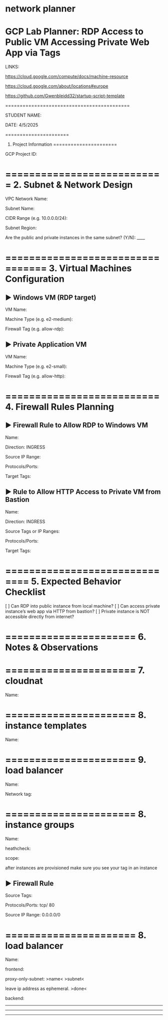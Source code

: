 network planner
===========================================
  GCP Lab Planner: RDP Access to Public VM
  Accessing Private Web App via Tags
===========================================

LINKS:

https://cloud.google.com/compute/docs/machine-resource

https://cloud.google.com/about/locations#europe

https://github.com/Gwenbleidd32/startup-script-template


===========================================

STUDENT NAME: 

DATE: 4/5/2025

======================
 1. Project Information
======================

GCP Project ID: 


===========================
 2. Subnet & Network Design
===========================

VPC Network Name: 

Subnet Name: 

CIDR Range (e.g. 10.0.0.0/24): 

Subnet Region: 

Are the public and private instances in the same subnet? (Y/N): ____


=================================
 3. Virtual Machines Configuration
=================================


▶ Windows VM (RDP target)
---------------------------------

VM Name: 

Machine Type (e.g. e2-medium): 

Firewall Tag (e.g. allow-rdp): 


▶ Private Application VM
---------------------

VM Name: 

Machine Type (e.g. e2-small): 

Firewall Tag (e.g. allow-http):


==========================
 4. Firewall Rules Planning
==========================


▶ Firewall Rule to Allow RDP to Windows VM
---------------------------------

Name: 

Direction: INGRESS

Source IP Range:

Protocols/Ports:

Target Tags: 


▶ Rule to Allow HTTP Access to Private VM from Bastion
-------------------------------------------------------

Name: 

Direction: INGRESS

Source Tags or IP Ranges: 

Protocols/Ports: 

Target Tags: 


==============================
 5. Expected Behavior Checklist
==============================

[ ] Can RDP into public instance from local machine?
[ ] Can access private instance’s web app via HTTP from bastion?
[ ] Private instance is NOT accessible directly from internet?

======================
 6. Notes & Observations
======================

======================
 7. cloudnat
======================

Name:

======================
 8. instance templates
======================

Name:

======================
 9. load balancer
======================

Name:

Network tag:

======================
 8. instance groups
======================

Name:

heathcheck: 

scope: 

after instances are provisioned make sure you see your tag in an instance

▶ Firewall Rule
---------------------------------

Source Tags: 

Protocols/Ports: tcp/ 80

Source IP Range: 0.0.0.0/0

======================
 8. load balancer
======================

Name:

frontend: 

proxy-only-subnet: >name< >subnet<

leave ip address as ephemeral. >done<

backend:


______________________________________________________
______________________________________________________
______________________________________________________
